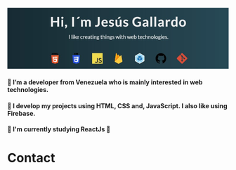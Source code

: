 ![Banner](./portfolioBanner3.jpg)
#### 🔴  I’m a developer from Venezuela who is mainly interested in web technologies.
#### 🔴  I develop my projects using HTML, CSS and, JavaScript. I also like using Firebase.
#### 🔴  I'm currently studying ReactJs 💙

# Contact
